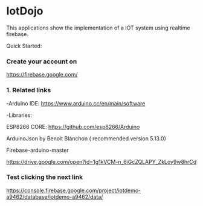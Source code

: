 # IotDojo
This applications show the implementation of a IOT system using realtime firebase. 

Quick Started: 

<h3>  Create your account on</h3>

https://firebase.google.com/

<h3> 1. Related links </h3>

-Arduino IDE: 
https://www.arduino.cc/en/main/software

-Libraries:

 ESP8266 CORE: 
 https://github.com/esp8266/Arduino
 
 ArduinoJson by Benoit Blanchon ( recommended version  5.13.0) 
 
Firebase-arduino-master

https://drive.google.com/open?id=1g1kVCM-n_6iGcZQLAPY_ZkLoy9w8hrCd

<h3> Test clicking the next link  </h3>

https://console.firebase.google.com/project/iotdemo-a9462/database/iotdemo-a9462/data/

